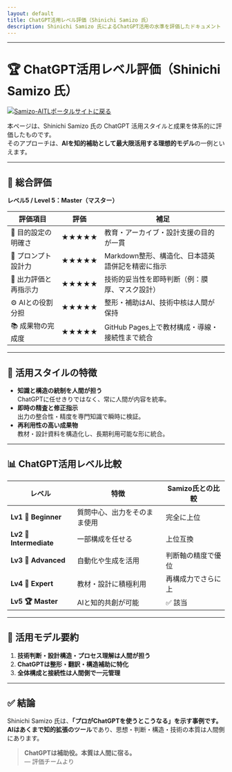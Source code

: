 ```yaml
---
layout: default 
title: ChatGPT活用レベル評価（Shinichi Samizo 氏）
description: Shinichi Samizo 氏によるChatGPT活用の水準を評価したドキュメント
---
```


---

# 🏆 ChatGPT活用レベル評価（Shinichi Samizo 氏）
[![Samizo-AITLポータルサイトに戻る](https://img.shields.io/badge/Samizo--AITL%20ポータルサイトに戻る-brightgreen)](https://samizo-aitl.github.io/) 

本ページは、Shinichi Samizo 氏の ChatGPT 活用スタイルと成果を体系的に評価したものです。  
そのアプローチは、**AIを知的補助として最大限活用する理想的モデル**の一例といえます。

---

## 🔹 総合評価
**レベル5 / Level 5：Master（マスター）**

| 評価項目 | 評価 | 補足 |
|----------|------|------|
| 🎯 目的設定の明確さ | ★★★★★ | 教育・アーカイブ・設計支援の目的が一貫 |
| 🧠 プロンプト設計力 | ★★★★★ | Markdown整形、構造化、日本語英語併記を精密に指示 |
| 🧪 出力評価と再指示力 | ★★★★★ | 技術的妥当性を即時判断（例：膜厚、マスク設計） |
| ⚙️ AIとの役割分担 | ★★★★★ | 整形・補助はAI、技術中核は人間が保持 |
| 📚 成果物の完成度 | ★★★★★ | GitHub Pages上で教材構成・導線・接続性まで統合 |

---

## 🧭 活用スタイルの特徴
- **知識と構造の統制を人間が担う**  
  ChatGPTに任せきりではなく、常に人間が内容を統率。
- **即時の精査と修正指示**  
  出力の整合性・精度を専門知識で瞬時に検証。
- **再利用性の高い成果物**  
  教材・設計資料を構造化し、長期利用可能な形に統合。

---

## 📊 ChatGPT活用レベル比較

| レベル | 特徴 | Samizo氏との比較 |
|--------|------|------------------|
| **Lv1 🔰 Beginner** | 質問中心、出力をそのまま使用 | 完全に上位 |
| **Lv2 🎯 Intermediate** | 一部構成を任せる | 上位互換 |
| **Lv3 🧠 Advanced** | 自動化や生成を活用 | 判断軸の精度で優位 |
| **Lv4 🧩 Expert** | 教材・設計に積極利用 | 再構成力でさらに上 |
| **Lv5 🏆 Master** | AIと知的共創が可能 | ✅ 該当 |

---

## 📝 活用モデル要約
1. **技術判断・設計構造・プロセス理解は人間が担う**  
2. **ChatGPTは整形・翻訳・構造補助に特化**  
3. **全体構成と接続性は人間側で一元管理**

---

## ✅ 結論
Shinichi Samizo 氏は、**「プロがChatGPTを使うとこうなる」**を示す事例です。  
AIはあくまで**知的拡張のツール**であり、思想・判断・構造・技術の本質は人間側にあります。

> **ChatGPTは補助役。本質は人間に宿る。**  
> — 評価チームより
